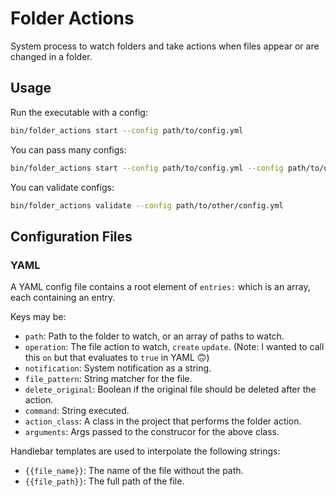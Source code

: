 # Folder Actions

System process to watch folders and take actions when files appear or are changed in a folder.

## Usage

Run the executable with a config:

```bash
bin/folder_actions start --config path/to/config.yml
```

You can pass many configs:
```bash
bin/folder_actions start --config path/to/config.yml --config path/to/other/config.yml
```

You can validate configs:
```bash
bin/folder_actions validate --config path/to/other/config.yml
```


## Configuration Files

### YAML

A YAML config file contains a root element of `entries:` which is an array, each containing an entry.

Keys may be:

* `path`: Path to the folder to watch, or an array of paths to watch.
* `operation`: The file action to watch, `create` `update`. (Note: I wanted to call this `on` but that evaluates to `true` in YAML 🙃)
* `notification`: System notification as a string.
* `file_pattern`: String matcher for the file.
* `delete_original`: Boolean if the original file should be deleted after the action.
* `command`: String executed.
* `action_class`: A class in the project that performs the folder action.
* `arguments`: Args passed to the construcor for the above class.


Handlebar templates are used to interpolate the following strings:

* `{{file_name}}`: The name of the file without the path.
* `{{file_path}}`: The full path of the file.
